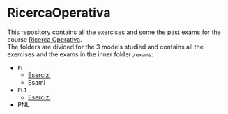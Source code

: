 # RicercaOperativa

This repository contains all the exercises and some the past exams for the course [Ricerca Operativa](https://homes.di.unimi.it/righini/Didattica/RicercaOperativa/RicercaOperativa.htm).  
The folders are divided for the 3 models studied and contains all the exercises and the exams in the inner folder `/exams`:

- `PL`
  - [Esercizi](PL)
  - Esami
- `PLI`
  - [Esercizi](PLI)
- PNL
